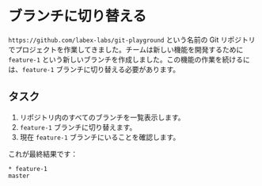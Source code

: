 # ブランチに切り替える

`https://github.com/labex-labs/git-playground` という名前の Git リポジトリでプロジェクトを作業してきました。チームは新しい機能を開発するために `feature-1` という新しいブランチを作成しました。この機能の作業を続けるには、`feature-1` ブランチに切り替える必要があります。

## タスク

1. リポジトリ内のすべてのブランチを一覧表示します。
2. `feature-1` ブランチに切り替えます。
3. 現在 `feature-1` ブランチにいることを確認します。

これが最終結果です：

```shell
* feature-1
master
```
